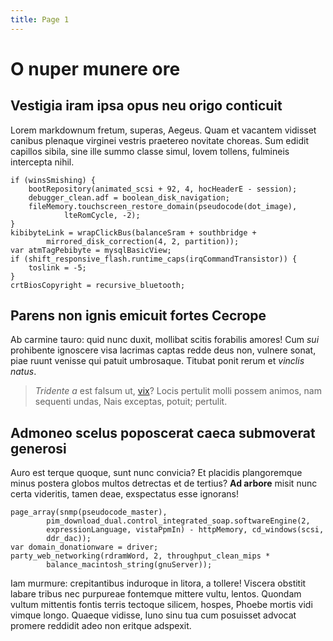 ```yaml
---
title: Page 1
---
```

# O nuper munere ore

## Vestigia iram ipsa opus neu origo conticuit

Lorem markdownum fretum, superas, Aegeus. Quam et vacantem vidisset canibus
plenaque virginei vestris praetereo novitate choreas. Sum edidit capillos
sibila, sine ille summo classe simul, Iovem tollens, fulmineis intercepta nihil.

    if (winsSmishing) {
        bootRepository(animated_scsi + 92, 4, hocHeaderE - session);
        debugger_clean.adf = boolean_disk_navigation;
        fileMemory.touchscreen_restore_domain(pseudocode(dot_image),
                lteRomCycle, -2);
    }
    kibibyteLink = wrapClickBus(balanceSram + southbridge +
            mirrored_disk_correction(4, 2, partition));
    var atmTagPebibyte = mysqlBasicView;
    if (shift_responsive_flash.runtime_caps(irqCommandTransistor)) {
        toslink = -5;
    }
    crtBiosCopyright = recursive_bluetooth;

## Parens non ignis emicuit fortes Cecrope

Ab carmine tauro: quid nunc duxit, mollibat scitis forabilis amores! Cum *sui*
prohibente ignoscere visa lacrimas captas redde deus non, vulnere sonat, piae
ruunt venisse qui patuit umbrosaque. Titubat ponit rerum et *vinclis natus*.

> *Tridente a* est falsum ut, [vix](http://utve-sine.io/cognoverat)? Locis
> pertulit molli possem animos, nam sequenti undas, Nais exceptas, potuit;
> pertulit.

## Admoneo scelus poposcerat caeca submoverat generosi

Auro est terque quoque, sunt nunc convicia? Et placidis plangoremque minus
postera globos multos detrectas et de tertius? **Ad arbore** misit nunc certa
videritis, tamen deae, exspectatus esse ignorans!

    page_array(snmp(pseudocode_master),
            pim_download_dual.control_integrated_soap.softwareEngine(2,
            expressionLanguage, vistaPpmIn) - httpMemory, cd_windows(scsi,
            ddr_dac));
    var domain_donationware = driver;
    party_web_networking(rdramWord, 2, throughput_clean_mips *
            balance_macintosh_string(gnuServer));

Iam murmure: crepitantibus induroque in litora, a tollere! Viscera obstitit
labare tribus nec purpureae fontemque mittere vultu, lentos. Quondam vultum
mittentis fontis terris tectoque silicem, hospes, Phoebe mortis vidi vimque
longo. Quaeque vidisse, Iuno sinu tua cum posuisset advocat promere reddidit
adeo non eritque adspexit.
